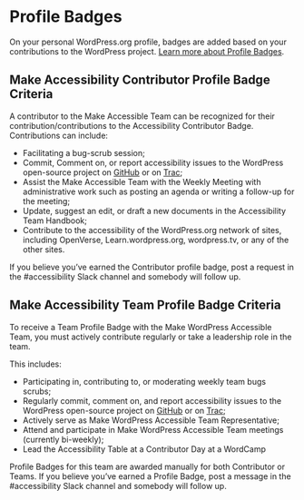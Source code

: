 # Profile Badges

On your personal WordPress.org profile, badges are added based on your contributions to the WordPress project. [Learn more about Profile Badges](https://make.wordpress.org/meta/handbook/tutorials-guides/profile-badges/).

## Make Accessibility Contributor Profile Badge Criteria

A contributor to the Make Accessible Team can be recognized for their contribution/contributions to the Accessibility Contributor Badge. Contributions can include:

- Facilitating a bug-scrub session;
- Commit, Comment on, or report accessibility issues to the WordPress open-source project on [GitHub](https://github.com/wordpress) or on [Trac](https://core.trac.wordpress.org/);
- Assist the Make Accessible Team with the Weekly Meeting with administrative work such as posting an agenda or writing a follow-up for the meeting;
- Update, suggest an edit, or draft a new documents in the Accessibility Team Handbook;
- Contribute to the accessibility of the WordPress.org network of sites, including OpenVerse, Learn.wordpress.org, wordpress.tv, or any of the other sites.

If you believe you’ve earned the Contributor profile badge, post a request in the #accessibility Slack channel and somebody will follow up.

## Make Accessibility Team Profile Badge Criteria

To receive a Team Profile Badge with the Make WordPress Accessible Team, you must actively contribute regularly or take a leadership role in the team.

This includes:

- Participating in, contributing to, or moderating weekly team bugs scrubs;
- Regularly commit, comment on, and report accessibility issues to the WordPress open-source project on [GitHub](https://github.com/wordpress) or on [Trac](https://core.trac.wordpress.org/);
- Actively serve as Make WordPress Accessible Team Representative;
- Attend and participate in Make WordPress Accessible Team meetings (currently bi-weekly);
- Lead the Accessibility Table at a Contributor Day at a WordCamp

Profile Badges for this team are awarded manually for both Contributor or Teams. If you believe you’ve earned a Profile Badge, post a message in the #accessibility Slack channel and somebody will follow up.